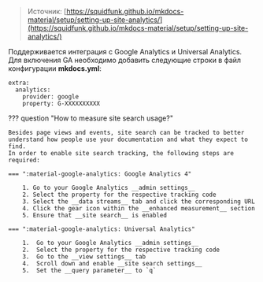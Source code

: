 > Источник: [https://squidfunk.github.io/mkdocs-material/setup/setting-up-site-analytics/](https://squidfunk.github.io/mkdocs-material/setup/setting-up-site-analytics/)

Поддерживается интеграция с Google Analytics и Universal Analytics. 
Для включения GA необходимо добавить следующие строки в файл конфигурации **mkdocs.yml**:

```
extra:
  analytics:
    provider: google
    property: G-XXXXXXXXXX

```

??? question "How to measure site search usage?"

    Besides page views and events, site search can be tracked to better
    understand how people use your documentation and what they expect to find.
    In order to enable site search tracking, the following steps are required:

    === ":material-google-analytics: Google Analytics 4"

        1. Go to your Google Analytics __admin settings__
        2. Select the property for the respective tracking code
        3. Select the __data streams__ tab and click the corresponding URL
        4. Click the gear icon within the __enhanced measurement__ section
        5. Ensure that __site search__ is enabled

    === ":material-google-analytics: Universal Analytics"

        1.  Go to your Google Analytics __admin settings__
        2.  Select the property for the respective tracking code
        3.  Go to the __view settings__ tab
        4.  Scroll down and enable __site search settings__
        5.  Set the __query parameter__ to `q`